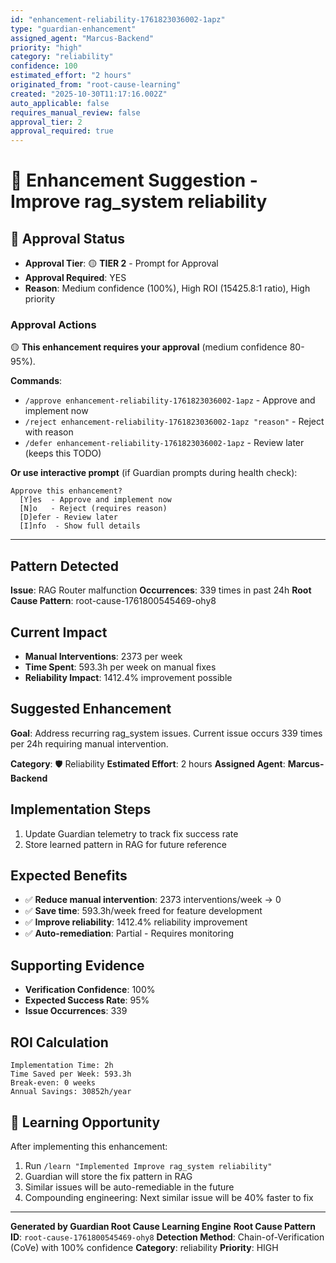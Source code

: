 ```yaml
---
id: "enhancement-reliability-1761823036002-1apz"
type: "guardian-enhancement"
assigned_agent: "Marcus-Backend"
priority: "high"
category: "reliability"
confidence: 100
estimated_effort: "2 hours"
originated_from: "root-cause-learning"
created: "2025-10-30T11:17:16.002Z"
auto_applicable: false
requires_manual_review: false
approval_tier: 2
approval_required: true
---
```


# 🚀 Enhancement Suggestion - Improve rag_system reliability

## 🔐 Approval Status

- **Approval Tier**: 🟡 **TIER 2** - Prompt for Approval
- **Approval Required**: YES
- **Reason**: Medium confidence (100%), High ROI (15425.8:1 ratio), High priority

### Approval Actions

🟡 **This enhancement requires your approval** (medium confidence 80-95%).

**Commands**:
- `/approve enhancement-reliability-1761823036002-1apz` - Approve and implement now
- `/reject enhancement-reliability-1761823036002-1apz "reason"` - Reject with reason
- `/defer enhancement-reliability-1761823036002-1apz` - Review later (keeps this TODO)

**Or use interactive prompt** (if Guardian prompts during health check):
```
Approve this enhancement?
  [Y]es  - Approve and implement now
  [N]o   - Reject (requires reason)
  [D]efer - Review later
  [I]nfo  - Show full details
```

---

## Pattern Detected

**Issue**: RAG Router malfunction
**Occurrences**: 339 times in past 24h
**Root Cause Pattern**: root-cause-1761800545469-ohy8

## Current Impact

- **Manual Interventions**: 2373 per week
- **Time Spent**: 593.3h per week on manual fixes
- **Reliability Impact**: 1412.4% improvement possible

## Suggested Enhancement

**Goal**: Address recurring rag_system issues. Current issue occurs 339 times per 24h requiring manual intervention.

**Category**: 🛡️ Reliability
**Estimated Effort**: 2 hours
**Assigned Agent**: **Marcus-Backend**

## Implementation Steps

1. Update Guardian telemetry to track fix success rate
2. Store learned pattern in RAG for future reference

## Expected Benefits

- ✅ **Reduce manual intervention**: 2373 interventions/week → 0
- ✅ **Save time**: 593.3h/week freed for feature development
- ✅ **Improve reliability**: 1412.4% reliability improvement
- ✅ **Auto-remediation**: Partial - Requires monitoring

## Supporting Evidence

- **Verification Confidence**: 100%
- **Expected Success Rate**: 95%
- **Issue Occurrences**: 339

## ROI Calculation

```
Implementation Time: 2h
Time Saved per Week: 593.3h
Break-even: 0 weeks
Annual Savings: 30852h/year
```

## 🧠 Learning Opportunity

After implementing this enhancement:

1. Run `/learn "Implemented Improve rag_system reliability"`
2. Guardian will store the fix pattern in RAG
3. Similar issues will be auto-remediable in the future
4. Compounding engineering: Next similar issue will be 40% faster to fix

---

**Generated by Guardian Root Cause Learning Engine**
**Root Cause Pattern ID**: `root-cause-1761800545469-ohy8`
**Detection Method**: Chain-of-Verification (CoVe) with 100% confidence
**Category**: reliability
**Priority**: HIGH